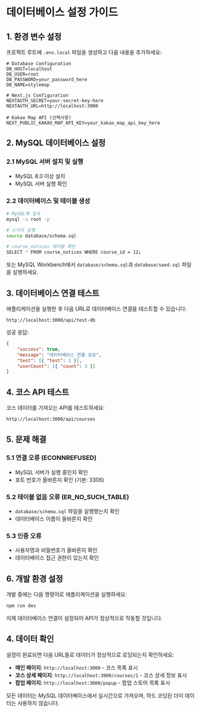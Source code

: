 # 데이터베이스 설정 가이드

## 1. 환경 변수 설정

프로젝트 루트에 `.env.local` 파일을 생성하고 다음 내용을 추가하세요:

```env
# Database Configuration
DB_HOST=localhost
DB_USER=root
DB_PASSWORD=your_password_here
DB_NAME=stylemap

# Next.js Configuration
NEXTAUTH_SECRET=your-secret-key-here
NEXTAUTH_URL=http://localhost:3000

# Kakao Map API (선택사항)
NEXT_PUBLIC_KAKAO_MAP_API_KEY=your_kakao_map_api_key_here
```

## 2. MySQL 데이터베이스 설정

### 2.1 MySQL 서버 설치 및 실행

-   MySQL 8.0 이상 설치
-   MySQL 서버 실행 확인

### 2.2 데이터베이스 및 테이블 생성

```bash
# MySQL에 접속
mysql -u root -p

# 스키마 실행
source database/schema.sql

# course_notices 테이블 확인
SELECT * FROM course_notices WHERE course_id = 12;
```

또는 MySQL Workbench에서 `database/schema.sql`과 `database/seed.sql` 파일을 실행하세요.

## 3. 데이터베이스 연결 테스트

애플리케이션을 실행한 후 다음 URL로 데이터베이스 연결을 테스트할 수 있습니다:

```
http://localhost:3000/api/test-db
```

성공 응답:

```json
{
    "success": true,
    "message": "데이터베이스 연결 성공",
    "test": [{ "test": 1 }],
    "userCount": [{ "count": 3 }]
}
```

## 4. 코스 API 테스트

코스 데이터를 가져오는 API를 테스트하세요:

```
http://localhost:3000/api/courses
```

## 5. 문제 해결

### 5.1 연결 오류 (ECONNREFUSED)

-   MySQL 서버가 실행 중인지 확인
-   포트 번호가 올바른지 확인 (기본: 3306)

### 5.2 테이블 없음 오류 (ER_NO_SUCH_TABLE)

-   `database/schema.sql` 파일을 실행했는지 확인
-   데이터베이스 이름이 올바른지 확인

### 5.3 인증 오류

-   사용자명과 비밀번호가 올바른지 확인
-   데이터베이스 접근 권한이 있는지 확인

## 6. 개발 환경 설정

개발 중에는 다음 명령어로 애플리케이션을 실행하세요:

```bash
npm run dev
```

이제 데이터베이스 연결이 설정되어 API가 정상적으로 작동할 것입니다.

## 4. 데이터 확인

설정이 완료되면 다음 URL들로 데이터가 정상적으로 로딩되는지 확인하세요:

-   **메인 페이지**: `http://localhost:3000` - 코스 목록 표시
-   **코스 상세 페이지**: `http://localhost:3000/courses/1` - 코스 상세 정보 표시
-   **팝업 페이지**: `http://localhost:3000/popup` - 팝업 스토어 목록 표시

모든 데이터는 MySQL 데이터베이스에서 실시간으로 가져오며, 하드 코딩된 더미 데이터는 사용하지 않습니다.
